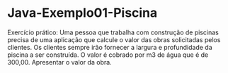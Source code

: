 # Java-Exemplo01-Piscina
Exercício prático:
Uma pessoa que trabalha com construção de piscinas precisa de uma aplicação que calcule o valor das obras solicitadas pelos clientes.
Os clientes sempre irão fornecer a largura e profundidade da piscina a ser construída. O valor é cobrado por m3 de água que é de 300,00. Apresentar o valor da obra.

